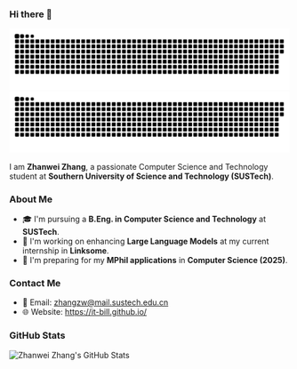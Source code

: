 ### Hi there 👋

![light](https://github.com/ITBillZ/ITBillZ/blob/output/github-contribution-grid-snake.svg#gh-light-mode-only)
![dark](https://github.com/ITBillZ/ITBillZ/blob/output/github-contribution-grid-snake-dark.svg#gh-dark-mode-only)

I am **Zhanwei Zhang**, a passionate Computer Science and Technology student at **Southern University of Science and Technology (SUSTech)**.

### About Me

- 🎓 I'm pursuing a **B.Eng. in Computer Science and Technology** at **SUSTech**.
- 🌱 I'm working on enhancing **Large Language Models** at my current internship in **Linksome**.
- 🎯 I'm preparing for my **MPhil applications** in **Computer Science (2025)**.

### Contact Me

- 📧 Email: [zhangzw@mail.sustech.edu.cn](mailto:zhangzw@mail.sustech.edu.cn)
- 🌐 Website: https://it-bill.github.io/

### GitHub Stats

![Zhanwei Zhang's GitHub Stats](https://github-readme-stats.vercel.app/api?username=it-bill&show_icons=true&count_private=true&theme=radical)
